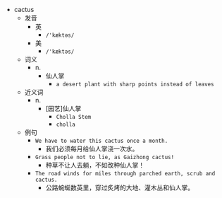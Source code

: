 - cactus
  - 发音
    - 英
      - `/'kæktəs/`
    - 美
      - `/'kæktəs/`
  - 词义
    - n.
      - 仙人掌
        - `a desert plant with sharp points instead of leaves`
  - 近义词
    - n.
      - [园艺]仙人掌
        - `Cholla Stem`
        - `cholla`
  - 例句
    - `We have to water this cactus once a month.`
      - 我们必须每月给仙人掌浇一次水。
    - `Grass people not to lie, as Gaizhong cactus!`
      - 种草不让人去躺，不如改种仙人掌！
    - `The road winds for miles through parched earth, scrub and cactus.`
      - 公路蜿蜒数英里，穿过炙烤的大地、灌木丛和仙人掌。

